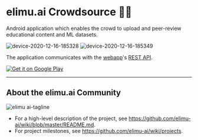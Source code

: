 # elimu.ai Crowdsource ✍🏽

Android application which enables the crowd to upload and peer-review educational content and ML datasets.

![device-2020-12-16-185328](https://user-images.githubusercontent.com/15718174/102387754-721eb400-3fd9-11eb-8823-b5beb44bf654.png) ![device-2020-12-16-185349](https://user-images.githubusercontent.com/15718174/102387759-72b74a80-3fd9-11eb-9b9d-8b5b3f201c11.png)

The application communicates with the [webapp](https://github.com/elimu-ai/webapp)'s [REST API](https://github.com/elimu-ai/webapp/tree/master/src/main/java/ai/elimu/rest/).

<a href='https://play.google.com/store/apps/details?id=ai.elimu.crowdsource'><img alt='Get it on Google Play' src='https://play.google.com/intl/en_us/badges/static/images/badges/en_badge_web_generic.png'/></a>

---

## About the elimu.ai Community

![elimu ai-tagline](https://user-images.githubusercontent.com/15718174/54360503-e8e88980-465c-11e9-9792-32b513105cf3.png)

 * For a high-level description of the project, see https://github.com/elimu-ai/wiki/blob/master/README.md.
 * For project milestones, see https://github.com/elimu-ai/wiki/projects.
